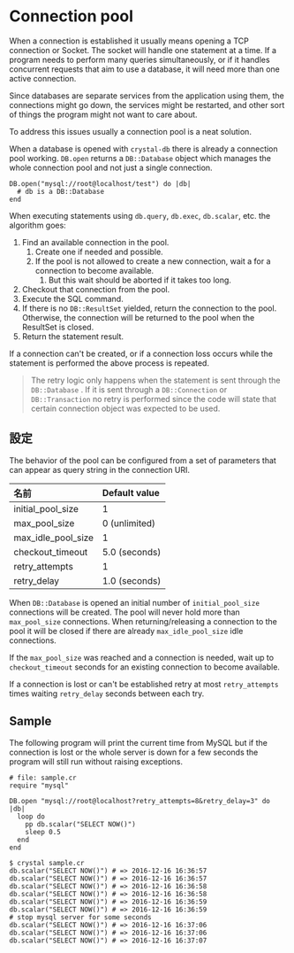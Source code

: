 # Connection pool

When a connection is established it usually means opening a TCP connection or Socket. The socket will handle one statement at a time. If a program needs to perform many queries simultaneously, or if it handles concurrent requests that aim to use a database, it will need more than one active connection.

Since databases are separate services from the application using them, the connections might go down, the services might be restarted, and other sort of things the program might not want to care about.

To address this issues usually a connection pool is a neat solution.

When a database is opened with `crystal-db` there is already a connection pool working. `DB.open` returns a `DB::Database` object which manages the whole connection pool and not just a single connection.

```crystal
DB.open("mysql://root@localhost/test") do |db|
  # db is a DB::Database
end
```

When executing statements using `db.query`, `db.exec`, `db.scalar`, etc. the algorithm goes:

1. Find an available connection in the pool.
   1. Create one if needed and possible.
   2. If the pool is not allowed to create a new connection, wait a for a connection to become available.
      1. But this wait should be aborted if it takes too long.
2. Checkout that connection from the pool.
3. Execute the SQL command.
4. If there is no `DB::ResultSet` yielded, return the connection to the pool. Otherwise, the connection will be returned to the pool when the ResultSet is closed.
5. Return the statement result.

If a connection can't be created, or if a connection loss occurs while the statement is performed the above process is repeated.

> The retry logic only happens when the statement is sent through the `DB::Database` . If it is sent through a `DB::Connection` or `DB::Transaction` no retry is performed since the code will state that certain connection object was expected to be used.

## 設定

The behavior of the pool can be configured from a set of parameters that can appear as query string in the connection URI.

| 名前 | Default value |
| :--- | :--- |
| initial\_pool\_size | 1 |
| max\_pool\_size | 0 \(unlimited\) |
| max\_idle\_pool\_size | 1 |
| checkout\_timeout | 5.0 \(seconds\) |
| retry\_attempts | 1 |
| retry\_delay | 1.0 \(seconds\) |

When `DB::Database` is opened an initial number of `initial_pool_size` connections will be created. The pool will never hold more than `max_pool_size` connections. When returning/releasing a connection to the pool it will be closed if there are already `max_idle_pool_size` idle connections.

If the `max_pool_size` was reached and a connection is needed, wait up to `checkout_timeout` seconds for an existing connection to become available.

If a connection is lost or can't be established retry at most `retry_attempts` times waiting `retry_delay` seconds between each try.

## Sample

The following program will print the current time from MySQL but if the connection is lost or the whole server is down for a few seconds the program will still run without raising exceptions.

```crystal
# file: sample.cr
require "mysql"

DB.open "mysql://root@localhost?retry_attempts=8&retry_delay=3" do |db|
  loop do
    pp db.scalar("SELECT NOW()")
    sleep 0.5
  end
end
```

```
$ crystal sample.cr
db.scalar("SELECT NOW()") # => 2016-12-16 16:36:57
db.scalar("SELECT NOW()") # => 2016-12-16 16:36:57
db.scalar("SELECT NOW()") # => 2016-12-16 16:36:58
db.scalar("SELECT NOW()") # => 2016-12-16 16:36:58
db.scalar("SELECT NOW()") # => 2016-12-16 16:36:59
db.scalar("SELECT NOW()") # => 2016-12-16 16:36:59
# stop mysql server for some seconds
db.scalar("SELECT NOW()") # => 2016-12-16 16:37:06
db.scalar("SELECT NOW()") # => 2016-12-16 16:37:06
db.scalar("SELECT NOW()") # => 2016-12-16 16:37:07
```
